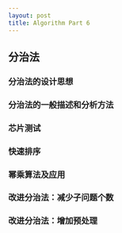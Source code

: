 ```yaml
---
layout: post
title: Algorithm Part 6
---
```


## 分治法 

### 分治法的设计思想


### 分治法的一般描述和分析方法


### 芯片测试

### 快速排序

### 幂乘算法及应用

### 改进分治法：减少子问题个数

### 改进分治法：增加预处理
